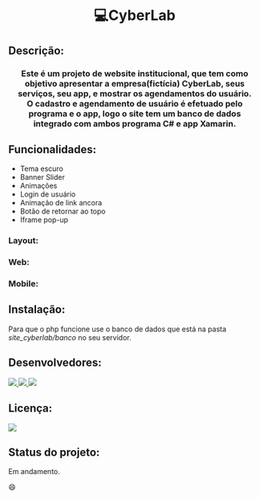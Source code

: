 <h1 align="center">💻️CyberLab </h1> 

## Descrição:
<h3 align="center">

Este é um projeto de website institucional, que tem como objetivo apresentar a empresa(fictícia) CyberLab, seus serviços, seu app, e mostrar os agendamentos do usuário.<br> 
O cadastro e agendamento de usuário é efetuado pelo programa e o app, logo o site tem um banco de dados integrado com ambos programa C# e app Xamarin.
</h3>

## Funcionalidades:
* Tema escuro
* Banner Slider
* Animações
* Login de usuário
* Animação de link ancora
* Botão de retornar ao topo
* Iframe pop-up


### Layout:

### Web:

### Mobile:


## Instalação:
Para que o php funcione use o banco de dados que está na pasta <i>site_cyberlab/banco</i> no seu servidor.


## Desenvolvedores: 
<p>
<a href="https://github.com/HenriqueSSP"> <img src="https://img.shields.io/badge/-HenriqueSSP-lightgrey"> </a>
<a href="https://github.com/Lincon8514"> <img src="https://img.shields.io/badge/-Lincon8514-lightgrey"> </a>
<a href="https://github.com/robertrjb"> <img src="https://img.shields.io/badge/-robertrjb-lightgrey"> </a>
</p>


## Licença:
<p>
<img src="https://img.shields.io/badge/license-MIT-brightgreen">
</p>

## Status do projeto:
Em andamento.

:smile:


